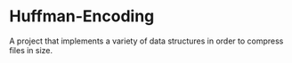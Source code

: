 # Huffman-Encoding
A project that implements a variety of data structures in order to compress files in size. 
